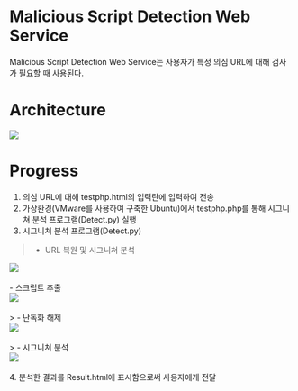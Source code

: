 # Malicious Script Detection Web Service
Malicious Script Detection Web Service는 사용자가 특정 의심 URL에 대해 검사가 필요할 때 사용된다.

# Architecture
<div>
  <img src="https://user-images.githubusercontent.com/43469662/75999615-d63e2300-5f45-11ea-8ea0-af65b58334f6.png"></img>
</div>

# Progress
1. 의심 URL에 대해 testphp.html의 입력란에 입력하여 전송
2. 가상환경(VMware를 사용하여 구축한 Ubuntu)에서 testphp.php를 통해 시그니쳐 분석 프로그램(Detect.py) 실행
3. 시그니쳐 분석 프로그램(Detect.py)
> - URL 복원 및 시그니쳐 분석
<div>
  <img src="https://user-images.githubusercontent.com/43469662/76002058-603bbb00-5f49-11ea-8591-65e096886b7b.png"></img>
</div>
</br>
  - 스크립트 추출
<div>
  <img src="https://user-images.githubusercontent.com/43469662/76002117-76497b80-5f49-11ea-89e8-daa58b1a634e.png"></img>
</div>
</br>
> - 난독화 해제
<div>
  <img src="https://user-images.githubusercontent.com/43469662/76002212-9bd68500-5f49-11ea-8196-aa5971e359c6.png"></img>
</div>
</br>
> - 시그니쳐 분석
<div>
  <img src="https://user-images.githubusercontent.com/43469662/76002267-af81eb80-5f49-11ea-857b-5be87493efd9.png"></img>
</div>
</br>
4. 분석한 결과를 Result.html에 표시함으로써 사용자에게 전달
